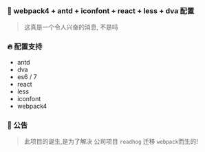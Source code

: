 ### 🚅 webpack4 + antd + iconfont + react + less + dva 配置
> 这真是一个令人兴奋的消息, 不是吗

### 🔥 配置支持

+ antd
+ dva
+ es6 / 7
+ react
+ less
+ iconfont
+ webpack4

### 🚀 公告

> 此项目的诞生,是为了解决 公司项目 ```roadhog``` 迁移 ```webpack```而生的!
